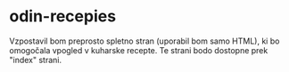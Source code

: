 # odin-recepies
Vzpostavil bom preprosto spletno stran (uporabil bom samo HTML), ki bo omogočala vpogled v kuharske recepte.
Te strani bodo dostopne prek "index" strani.